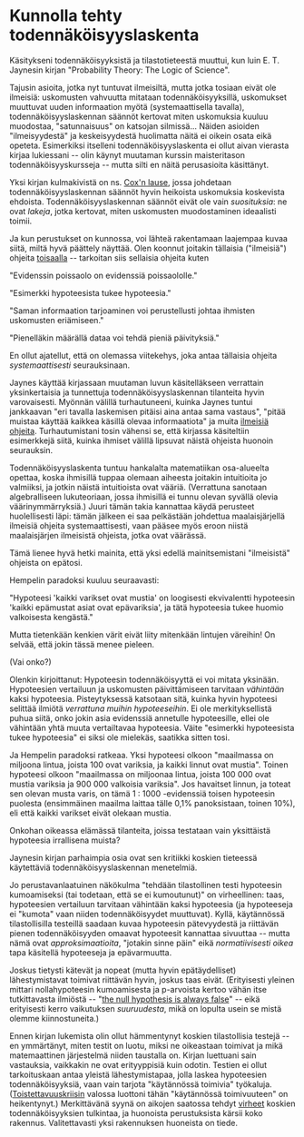 # Kunnolla tehty todennäköisyyslaskenta

Käsitykseni todennäköisyyksistä ja tilastotieteestä muuttui, kun luin E. T. Jaynesin kirjan "Probability Theory: The Logic of Science".

Tajusin asioita, jotka nyt tuntuvat ilmeisiltä, mutta jotka tosiaan eivät ole ilmeisiä: uskomusten vahvuutta mitataan todennäköisyyksillä, uskomukset muuttuvat uuden informaation myötä (systemaattisella tavalla), todennäköisyyslaskennan säännöt kertovat miten uskomuksia kuuluu muodostaa, "satunnaisuus" on katsojan silmissä...  Näiden asioiden "ilmeisyydestä" ja keskeisyydestä huolimatta näitä ei oikein osata eikä opeteta. Esimerkiksi itselleni todennäköisyyslaskenta ei ollut aivan vierasta kirjaa lukiessani -- olin käynyt muutaman kurssin maisteritason todennäköisyyskursseja -- mutta silti en näitä perusasioita käsittänyt.

Yksi kirjan kulmakivistä on ns. [Cox'n lause](https://en.wikipedia.org/wiki/Cox%27s_theorem), jossa johdetaan todennäköisyyslaskennan säännöt hyvin heikoista uskomuksia koskevista ehdoista. Todennäköisyyslaskennan säännöt eivät ole vain *suosituksia*: ne ovat *lakeja*, jotka kertovat, miten uskomusten muodostaminen ideaalisti toimii.

Ja kun perustukset on kunnossa, voi lähteä rakentamaan laajempaa kuvaa siitä, miltä hyvä päättely näyttää. Olen koonnut joitakin tällaisia ("ilmeisiä") ohjeita [toisaalla](https://ollij.fi/epi/miksi_todennakoisyydet) -- tarkoitan siis sellaisia ohjeita kuten

"Evidenssin poissaolo on evidenssiä poissaololle."

"Esimerkki hypoteesista tukee hypoteesia."

"Saman informaation tarjoaminen voi perustellusti johtaa ihmisten uskomusten eriämiseen."

"Pienelläkin määrällä dataa voi tehdä pieniä päivityksiä."

En ollut ajatellut, että on olemassa viitekehys, joka antaa tällaisia ohjeita *systemaattisesti* seurauksinaan.

Jaynes käyttää kirjassaan muutaman luvun käsitelläkseen verrattain yksinkertaisia ja tunnettuja todennäköisyyslaskennan tilanteita hyvin varovaisesti. Myönnän välillä turhautuneeni, kuinka Jaynes tuntui jankkaavan "eri tavalla laskemisen pitäisi aina antaa sama vastaus", "pitää muistaa käyttää kaikkea käsillä olevaa informaatiota" ja muita [ilmeisiä ohjeita](https://ollij.fi/epi/ilmeiset_ohjeet). Turhautumistani tosin vähensi se, että kirjassa käsiteltiin esimerkkejä siitä, kuinka ihmiset välillä lipsuvat näistä ohjeista huonoin seurauksin.

Todennäköisyyslaskenta tuntuu hankalalta matematiikan osa-alueelta opettaa, koska ihmisillä tuppaa olemaan aiheesta joitakin intuitioita jo valmiiksi, ja jotkin näistä intuitioista ovat vääriä. (Verrattuna sanotaan algebralliseen lukuteoriaan, jossa ihmisillä ei tunnu olevan syvällä olevia väärinymmärryksiä.) Juuri tämän takia kannattaa käydä perusteet huolellisesti läpi: tämän jälkeen ei saa pelkästään johdettua maalaisjärjellä ilmeisiä ohjeita systemaattisesti, vaan pääsee myös eroon niistä maalaisjärjen ilmeisistä ohjeista, jotka ovat väärässä.

Tämä lienee hyvä hetki mainita, että yksi edellä mainitsemistani "ilmeisistä" ohjeista on epätosi.

Hempelin paradoksi kuuluu seuraavasti:

"Hypoteesi 'kaikki varikset ovat mustia' on loogisesti ekvivalentti hypoteesin 'kaikki epämustat asiat ovat epävariksia', ja tätä hypoteesia tukee huomio valkoisesta kengästä."

Mutta tietenkään kenkien värit eivät liity mitenkään lintujen väreihin! On selvää, että jokin tässä menee pieleen.

(Vai onko?)

Olenkin kirjoittanut: Hypoteesin todennäköisyyttä ei voi mitata yksinään. Hypoteesien vertailuun ja uskomusten päivittämiseen tarvitaan *vähintään* kaksi hypoteesia. Pisteytyksessä katsotaan sitä, kuinka hyvin hypoteesi selittää ilmiötä *verrattuna muihin hypoteeseihin*. Ei ole merkityksellistä puhua siitä, onko jokin asia evidenssiä annetulle hypoteesille, ellei ole vähintään yhtä muuta vertailtavaa hypoteesia. Väite "esimerkki hypoteesista tukee hypoteesia" ei siksi ole mielekäs, saatikka sitten tosi.

Ja Hempelin paradoksi ratkeaa. Yksi hypoteesi olkoon "maailmassa on miljoona lintua, joista 100 ovat variksia, ja kaikki linnut ovat mustia". Toinen hypoteesi olkoon "maailmassa on miljoonaa lintua, joista 100 000 ovat mustia variksia ja 900 000 valkoisia variksia". Jos havaitset linnun, ja toteat sen olevan musta varis, on tämä 1 : 1000 -evidenssiä toisen hypoteesin puolesta (ensimmäinen maailma laittaa tälle 0,1% panoksistaan, toinen 10%), eli että kaikki varikset eivät olekaan mustia.

Onkohan oikeassa elämässä tilanteita, joissa testataan vain yksittäistä hypoteesia irrallisena muista?

Jaynesin kirjan parhaimpia osia ovat sen kritiikki koskien tieteessä käytettäviä todennäköisyyslaskennan menetelmiä.

Jo perustavanlaatuinen näkökulma "tehdään tilastollinen testi hypoteesin kumoamiseksi (tai todetaan, että se ei kumoutunut)" on virheellinen: taas, hypoteesien vertailuun tarvitaan vähintään kaksi hypoteesia (ja hypoteeseja ei "kumota" vaan niiden todennäköisyydet muuttuvat). Kyllä, käytännössä tilastollisilla testeillä saadaan kuvaa hypoteesin pätevyydestä ja riittävän pienen todennäköisyyden omaavat hypoteesit kannattaa sivuuttaa -- mutta nämä ovat *approksimaatioita*, "jotakin sinne päin" eikä *normatiivisesti oikea* tapa käsitellä hypoteeseja ja epävarmuutta.

Joskus tietysti kätevät ja nopeat (mutta hyvin epätäydelliset) lähestymistavat toimivat riittävän hyvin, joskus taas eivät. (Erityisesti yleinen mittari nollahypoteesin kumoamisesta ja p-arvoista kertoo vähän itse tutkittavasta ilmiöstä -- "[the null hypothesis is always false](https://gwern.net/everything)" -- eikä erityisesti kerro vaikutuksen *suuruudesta*, mikä on lopulta usein se mistä olemme kiinnostuneita.)

Ennen kirjan lukemista olin ollut hämmentynyt koskien tilastollisia testejä -- en ymmärtänyt, miten testit on luotu, miksi ne oikeastaan toimivat ja mikä matemaattinen järjestelmä niiden taustalla on. Kirjan luettuani sain vastauksia, vaikkakin ne ovat erityyppisiä kuin odotin. Testien ei ollut tarkoituskaan antaa yleistä lähestymistapaa, jolla laskea hypoteesien todennäköisyyksiä, vaan vain tarjota "käytännössä toimivia" työkaluja. ([Toistettavuuskriisin](https://gwern.net/replication) valossa luottoni tähän "käytännössä toimivuuteen" on heikentynyt.) Merkittävänä syynä on aikojen saatossa tehdyt [virheet](https://en.wikipedia.org/wiki/Frequentist_probability) koskien todennäköisyyksien tulkintaa, ja huonoista perustuksista kärsii koko rakennus. Valitettavasti yksi rakennuksen huoneista on tiede.
